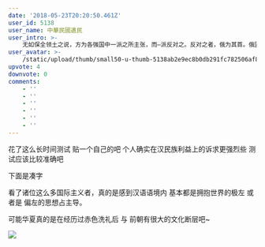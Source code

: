 ```yaml
---
date: '2018-05-23T20:20:50.461Z'
user_id: 5138
user_name: 中華民國遺民
user_intro: >-
    无如保全领土之说，方为各强国中一派之所主张，而—派反对之。反对之者，俄为其首。俄固日日欲攫蒙回之地以入其囊中也。今见中国各族分离，而蒙回之程度又不足以自立一国，岂有不入蒙回之地以占领之乎?俄既入蒙回，英必入藏，法必人滇粤，而汉人之土地亦将不保，直以内部瓜分之原因，而得外部瓜分之结果矣。
user_avatar: >-
    /static/upload/thumb/small50-u-thumb-5138ab2e9ec8b0db291fc782506af89041551838397b.png
upvote: 4
downvote: 0
comments:
    - ''
    - ''
    - ''
    - ''
    - ''
    - ''
---
```


花了这么长时间测试 贴一个自己的吧 个人确实在汉民族利益上的诉求更强烈些 测试应该比较准确吧

下面是凑字 

看了诸位这么多国际主义者，真的是感到汉语语境内 基本都是拥抱世界的极左 或者是 偏左的思想占主导。

可能华夏真的是在经历过赤色洗礼后 与 前朝有很大的文化断层吧~ 

  

  

![](https://pincimg.com/posts/84620/c76a8195ded1a0871a4a04b5fa6d45c8.jpg)
